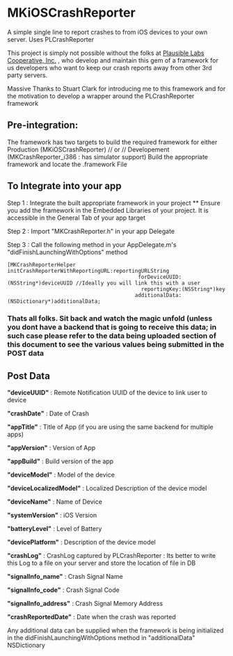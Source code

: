 # MKiOSCrashReporter

A simple single line to report crashes to from iOS devices to your own server. Uses PLCrashReporter

This project is simply not possible without the folks at  [Plausible Labs Cooperative, Inc.](http://www.plausible.coop/) , who develop and maintain this gem of a framework for us developers who want to keep our crash reports away from other 3rd party servers.

Massive Thanks to Stuart Clark for introducing me to this framework and for the motivation to develop a wrapper around the PLCrashReporter framework
 
## Pre-integration:
 
 The framework has two targets to build the required framework for either 
    Production (MKiOSCrashReporter)  // or // Developement (MKCrashReporter_i386 : has simulator support)
 Build the appropriate framework and locate the .framework File
 
## To Integrate into your app
 
 Step 1 : Integrate the built appropriate framework in your project 
    ** Ensure you add the framework in the Embedded Libraries of your project. It is accessible in the General Tab of your app target
 
 Step 2 : Import "MKCrashReporter.h" in your app Delegate
 
 Step 3 : Call the following method in your AppDelegate.m's "didFinishLaunchingWithOptions" method
 
    [MKCrashReporterHelper  initCrashReporterWithReportingURL:reportingURLString
                                              forDeviceUUID:(NSString*)deviceUUID //Ideally you will link this with a user
                                               reportingKey:(NSString*)key
                                             additionalData:(NSDictionary*)additionalData;
 
### Thats all folks. Sit back and watch the magic unfold (unless you dont have a backend that is going to receive this data; in such case please refer to the data being uploaded section of this document to see the various values being submitted in the POST data
 

 
## Post Data
 
  **"deviceUUID"**               : Remote Notification UUID of the device to link user to device  
  
  **"crashDate"**                : Date of Crash  
  
  **"appTitle"**                 : Title of App (if you are using the same backend for multiple apps)
  
  **"appVersion"**               : Version of App
  
  **"appBuild"**                 : Build version of the app
  
  **"deviceModel"**              : Model of the device
  
  **"deviceLocalizedModel"**     : Localized Description of the device model
  
  **"deviceName"**               : Name of Device
  
  **"systemVersion"**            : iOS Version
  
  **"batteryLevel"**             : Level of Battery
  
  **"devicePlatform"**           : Description of the device model
  
  **"crashLog"**                 : CrashLog captured by PLCrashReporter : Its better to write this Log to a file on your server and store the location of file in DB
  
  **"signalInfo_name"**          : Crash Signal Name
  
  **"signalInfo_code"**          : Crash Signal Code
  
  **"signalInfo_address"**       : Crash Signal Memory Address
  
  **"crashReportedDate"**        : Date when the crash was reported
  
 
  Any additional data can be supplied when the framework is being initialized in the didFinishLaunchingWithOptions method in 
 "additionalData" NSDictionary

